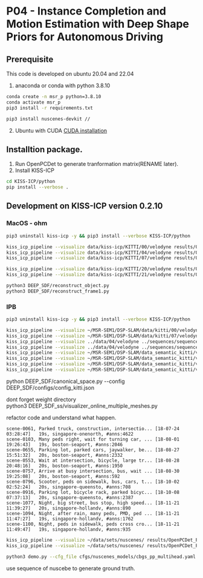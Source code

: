 # P04 - Instance Completion and Motion Estimation with Deep Shape Priors for Autonomous Driving


## Prerequisite
This code is developed on ubuntu 20.04 and 22.04
1. anaconda or conda with python 3.8.10
```bash
conda create -n msr_p python=3.8.10
conda activate msr_p
pip3 install -r requirements.txt

pip3 install nuscenes-devkit // 
```

2. Ubuntu with CUDA
[CUDA installation](www.google.com)







## Installtion package.
1. Run OpenPCDet to generate tranformation matrix(RENAME later).
2. Install KISS-ICP 

```sh
cd KISS-ICP/python
pip install --verbose .
```

## Development on KISS-ICP version 0.2.10

### MacOS - ohm
```sh
pip3 uninstall kiss-icp -y && pip3 install --verbose KISS-ICP/python
```

```sh
kiss_icp_pipeline --visualize data/kiss-icp/KITTI/00/velodyne results/OpenPCDet_PointRCNN/KITTI/00_01.npy
kiss_icp_pipeline --visualize data/kiss-icp/KITTI/04/velodyne results/OpenPCDet_PointRCNN/KITTI/04_01.npy
kiss_icp_pipeline --visualize data/kiss-icp/KITTI/07/velodyne results/OpenPCDet_PointRCNN/KITTI/07_01.npy

kiss_icp_pipeline --visualize data/kiss-icp/KITTI/20/velodyne results/OpenPCDet_PointRCNN/KITTI/20_01.npy # highway
kiss_icp_pipeline --visualize data/kiss-icp/KITTI/21/velodyne results/OpenPCDet_PointRCNN/KITTI/21_01.npy # highway
```

```sh
python3 DEEP_SDF/reconstruct_object.py
python3 DEEP_SDF/reconstruct_frame1.py
```

### IPB

```sh
pip3 uninstall kiss-icp -y && pip3 install --verbose KISS-ICP/python
```

```sh
kiss_icp_pipeline --visualize ~/MSR-SEM1/DSP-SLAM/data/kitti/00/velodyne/ ../sequences/sequence00_01.npy
kiss_icp_pipeline --visualize ~/MSR-SEM1/DSP-SLAM/data/kitti/07/velodyne/ ../sequences/sequence07_01.npy
kiss_icp_pipeline --visualize ../data/04/velodyne ../sequences/sequence04_01.npy
kiss_icp_pipeline --visualize ../data/04/velodyne ../sequences/sequence04_02.npy
kiss_icp_pipeline --visualize ~/MSR-SEM1/DSP-SLAM/data_semantic_kitti/velodyne/dataset/sequences/20/velodyne/ ../sequences/sequence20_01.npy
kiss_icp_pipeline --visualize ~/MSR-SEM1/DSP-SLAM/data_semantic_kitti/velodyne/dataset/sequences/20/velodyne/ ../sequences/sequence20_02.npy
kiss_icp_pipeline --visualize ~/MSR-SEM1/DSP-SLAM/data_semantic_kitti/velodyne/dataset/sequences/21/velodyne/ ../sequences/sequence21_01.npy
kiss_icp_pipeline --visualize ~/MSR-SEM1/DSP-SLAM/data_semantic_kitti/velodyne/dataset/sequences/21/velodyne/ results/OpenPCDet_PointRCNN/KITTI/21_01.npy # highway
```

python DEEP_SDF/canonical_space.py --config DEEP_SDF/configs/config_kitti.json        

dont forget weight directory              
python3 DEEP_SDF_ss/visualizer_online_multiple_meshes.py                  

refactor code and understand what happen.        


```
scene-0061, Parked truck, construction, intersectio... [18-07-24 03:28:47]   19s, singapore-onenorth, #anns:4622
scene-0103, Many peds right, wait for turning car, ... [18-08-01 19:26:43]   19s, boston-seaport, #anns:2046
scene-0655, Parking lot, parked cars, jaywalker, be... [18-08-27 15:51:32]   20s, boston-seaport, #anns:2332
scene-0553, Wait at intersection, bicycle, large tr... [18-08-28 20:48:16]   20s, boston-seaport, #anns:1950
scene-0757, Arrive at busy intersection, bus, wait ... [18-08-30 19:25:08]   20s, boston-seaport, #anns:592
scene-0796, Scooter, peds on sidewalk, bus, cars, t... [18-10-02 02:52:24]   20s, singapore-queensto, #anns:708
scene-0916, Parking lot, bicycle rack, parked bicyc... [18-10-08 07:37:13]   20s, singapore-queensto, #anns:2387
scene-1077, Night, big street, bus stop, high speed... [18-11-21 11:39:27]   20s, singapore-hollandv, #anns:890
scene-1094, Night, after rain, many peds, PMD, ped ... [18-11-21 11:47:27]   19s, singapore-hollandv, #anns:1762
scene-1100, Night, peds in sidewalk, peds cross cro... [18-11-21 11:49:47]   19s, singapore-hollandv, #anns:935
```


```sh
kiss_icp_pipeline --visualize ~/data/sets/nuscenes/ results/OpenPCDet_PointRCNN/KITTI/00_01.npy --dataloader nuscenes --sequence 0061
kiss_icp_pipeline --visualize ~/data/sets/nuscenes/ results/OpenPCDet_PointRCNN/KITTI/00_01.npy --dataloader nuscenes --sequence 0796
```


```sh
python3 demo.py --cfg_file cfgs/nuscenes_models/cbgs_pp_multihead.yaml --ckpt weight/nuscenes/pp_multihead_nds5823_updated.pth --data_path ~/data/sets/nuscenes/
```
use sequence of nuscebe to generate ground truth.